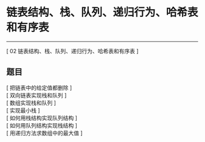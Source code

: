 # 链表结构、栈、队列、递归行为、哈希表和有序表



---
[ 02 链表结构、栈、队列、递归行为、哈希表和有序表 ]  


## 题目
[ 把链表中的给定值都删除 ]  
[ 双向链表实现栈和队列 ]  
[ 数组实现栈和队列 ]  
[ 实现最小栈 ]  
[ 如何用栈结构实现队列结构 ]  
[ 如何用队列结构实现栈结构 ]  
[ 用递归方法求数组中的最大值 ]  